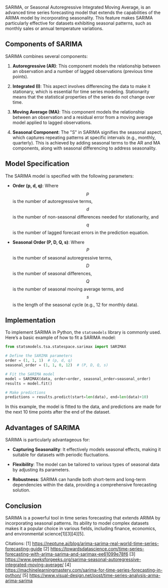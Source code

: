 SARIMA, or Seasonal Autoregressive Integrated Moving Average, is an advanced time series forecasting model that extends the capabilities of the ARIMA model by incorporating seasonality. This feature makes SARIMA particularly effective for datasets exhibiting seasonal patterns, such as monthly sales or annual temperature variations.

## Components of SARIMA

SARIMA combines several components:

1. **Autoregressive (AR)**: This component models the relationship between an observation and a number of lagged observations (previous time points).
  
2. **Integrated (I)**: This aspect involves differencing the data to make it stationary, which is essential for time series modeling. Stationarity means that the statistical properties of the series do not change over time.

3. **Moving Average (MA)**: This component models the relationship between an observation and a residual error from a moving average model applied to lagged observations.

4. **Seasonal Component**: The "S" in SARIMA signifies the seasonal aspect, which captures repeating patterns at specific intervals (e.g., monthly, quarterly). This is achieved by adding seasonal terms to the AR and MA components, along with seasonal differencing to address seasonality.

## Model Specification

The SARIMA model is specified with the following parameters:

- **Order (p, d, q)**: Where $$ p $$ is the number of autoregressive terms, $$ d $$ is the number of non-seasonal differences needed for stationarity, and $$ q $$ is the number of lagged forecast errors in the prediction equation.

- **Seasonal Order (P, D, Q, s)**: Where $$ P $$ is the number of seasonal autoregressive terms, $$ D $$ is the number of seasonal differences, $$ Q $$ is the number of seasonal moving average terms, and $$ s $$ is the length of the seasonal cycle (e.g., 12 for monthly data).

## Implementation

To implement SARIMA in Python, the `statsmodels` library is commonly used. Here’s a basic example of how to fit a SARIMA model:

```python
from statsmodels.tsa.statespace.sarimax import SARIMAX

# Define the SARIMA parameters
order = (1, 1, 1)  # (p, d, q)
seasonal_order = (1, 1, 0, 12)  # (P, D, Q, s)

# Fit the SARIMA model
model = SARIMAX(data, order=order, seasonal_order=seasonal_order)
results = model.fit()

# Make predictions
predictions = results.predict(start=len(data), end=len(data)+10)
```

In this example, the model is fitted to the data, and predictions are made for the next 10 time points after the end of the dataset. 

## Advantages of SARIMA

SARIMA is particularly advantageous for:

- **Capturing Seasonality**: It effectively models seasonal effects, making it suitable for datasets with periodic fluctuations.

- **Flexibility**: The model can be tailored to various types of seasonal data by adjusting its parameters.

- **Robustness**: SARIMA can handle both short-term and long-term dependencies within the data, providing a comprehensive forecasting solution.

## Conclusion

SARIMA is a powerful tool in time series forecasting that extends ARIMA by incorporating seasonal patterns. Its ability to model complex datasets makes it a popular choice in various fields, including finance, economics, and environmental science[1][3][4][5].

Citations:
[1] https://neptune.ai/blog/arima-sarima-real-world-time-series-forecasting-guide
[2] https://towardsdatascience.com/time-series-forecasting-with-arima-sarima-and-sarimax-ee61099e78f6
[3] https://www.geeksforgeeks.org/sarima-seasonal-autoregressive-integrated-moving-average/
[4] https://machinelearningmastery.com/sarima-for-time-series-forecasting-in-python/
[5] https://www.visual-design.net/post/time-series-analysis-arma-arima-sarima